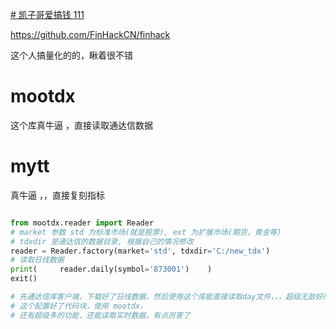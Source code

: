 [# 凯子哥爱搞钱
111
](https://github.com/LK791/finhack-)

https://github.com/FinHackCN/finhack

这个人搞量化的的，瞅着很不错


# mootdx 
这个库真牛逼  ，直接读取通达信数据

# mytt
真牛逼 ，，直接复刻指标





```python

from mootdx.reader import Reader
# market 参数 std 为标准市场(就是股票), ext 为扩展市场(期货，黄金等)
# tdxdir 是通达信的数据目录, 根据自己的情况修改
reader = Reader.factory(market='std', tdxdir='C:/new_tdx')
# 读取日线数据
print(     reader.daily(symbol='873001')    )
exit()

# 先通达信库客户端，下载好了日线数据，然后使用这个库能直接读取day文件，，，超级无敌好用  库链接 https://github.com/LK791/mootdx
# 这个配置好了代码块，使用 mootdx，
# 还有超级多的功能，还能读取实时数据，有点厉害了

